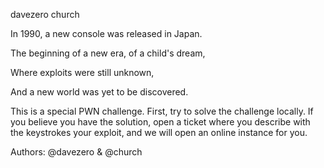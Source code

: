 davezero church

In 1990, a new console was released in Japan.

The beginning of a new era, of a child's dream,

Where exploits were still unknown,

And a new world was yet to be discovered.

This is a special PWN challenge. First, try to solve the challenge locally. If you believe you have the solution, open a ticket where you describe with the keystrokes your exploit, and we will open an online instance for you.

Authors: @davezero & @church
